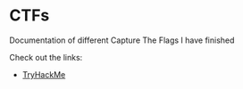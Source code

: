 # CTFs
Documentation of different Capture The Flags I have finished

Check out the links:
* [TryHackMe]([https://github.com/saucea/CTFs/blob/main/TryHackMe/Description.md])
